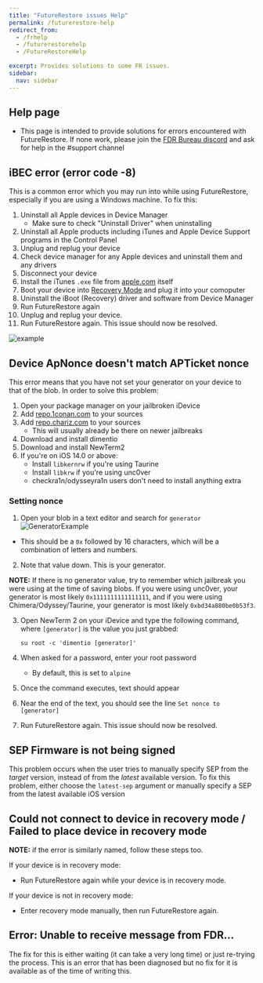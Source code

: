 ```yaml
---
title: "FutureRestore issues Help"
permalink: /futurerestore-help
redirect_from:
  - /frhelp
  - /futurerestorehelp
  - /FutureRestoreHelp

excerpt: Provides solutions to some FR issues.
sidebar:
  nav: sidebar
---
```

## Help page

- This page is intended to provide solutions for errors encountered with FutureRestore. If none work, please join the [FDR Bureau discord]( https://discord.gg/96wCSnwYVX) and ask for help in the #support channel

## iBEC error (error code -8)
This is a common error which you may run into while using FutureRestore, especially if you are using a Windows machine.
To fix this:
1. Uninstall all Apple devices in Device Manager
    - Make sure to check "Uninstall Driver" when uninstalling
1. Uninstall all Apple products including iTunes and Apple Device Support programs in the Control Panel
1. Unplug and replug your device
1. Check device manager for any Apple devices and uninstall them and any drivers
1. Disconnect your device
1. Install the iTunes `.exe` file from [apple.com](https://support.apple.com/kb/DL1816?locale=en_US) itself
1. Boot your device into [Recovery Mode](https://www.howtogeek.com/396530/how-to-put-your-iphone-or-ipad-into-recovery-mode/) and plug it into your comoputer
1. Uninstall the iBoot (Recovery) driver and software from Device Manager
1. Run FutureRestore again
1. Unplug and replug your device.
1. Run FutureRestore again. This issue should now be resolved.

![example](https://media.discordapp.net/attachments/825122925204078622/839186681202212904/unknown.png)

## Device ApNonce doesn't match APTicket nonce

This error means that you have not set your generator on your device to that of the blob. In order to solve this problem:



1. Open your package manager on your jailbroken iDevice
1. Add [repo.1conan.com](https://repo.1conan.com) to your sources
1. Add [repo.chariz.com](https://repo.chariz.com) to your sources
    - This will usually already be there on newer jailbreaks
1. Download and install dimentio
1. Download and install NewTerm2
1. If you're on iOS 14.0 or above:
    - Install `libkernrw` if you're using Taurine
    - Install `libkrw` if you're using unc0ver
    - checkra1n/odysseyra1n users don't need to install anything extra

### Setting nonce

1. Open your blob in a text editor and search for `generator`
![GeneratorExample](https://user-images.githubusercontent.com/48022799/117004373-aa0b6700-acee-11eb-8a70-c488163e349b.jpeg) 
 - This should be a `0x` followed by 16 characters, which will be a combination of letters and numbers.
2. Note that value down. This is your generator.

**NOTE:** If there is no generator value, try to remember which jailbreak you were using at the time of saving blobs. If you were using unc0ver, your generator is most likely `0x1111111111111111`, and if you were using Chimera/Odyssey/Taurine, your generator is most likely `0xbd34a880be0b53f3`.

3. Open NewTerm 2 on your iDevice and type the following command, where `[generator]` is the value you just grabbed:

    `su root -c 'dimentio [generator]'`
    
4. When asked for a password, enter your root password
    - By default, this is set to `alpine`
5. Once the command executes, text should appear
6. Near the end of the text, you should see the line `Set nonce to [generator]`
7. Run FutureRestore again. This issue should now be resolved.

## SEP Firmware is not being signed

This problem occurs when the user tries to manually specify SEP from the *target* version, instead of from the *latest* available version. To fix this problem, either choose the `latest-sep` argument or manually specify a SEP from the latest available iOS version

## Could not connect to device in recovery mode / Failed to place device in recovery mode

**NOTE:** if the error is similarly named, follow these steps too.

If your device is in recovery mode:
- Run FutureRestore again while your device is in recovery mode.

If your device is not in recovery mode:
- Enter recovery mode manually, then run FutureRestore again.

## Error: Unable to receive message from FDR...

The fix for this is either waiting (it can take a very long time) or just re-trying the process. 
This is an error that has been diagnosed but no fix for it is available as of the time of writing this.
